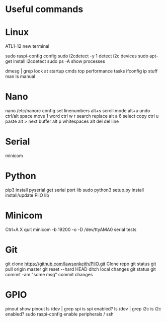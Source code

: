 Useful commands
===============

Linux
=====
ATL1-12													new terminal

sudo raspi-config										config
sudo i2cdetect -y 1										detect i2c devices
sudo apt-get install i2cdetect
sudo ps -A												show processes

dmesg | grep											look at startup cmds
top														performance tasks
ifconfig												ip stuff
man ls													manual

Nano
====
nano /etc/nanorc										config
set linenumbers
alt+s													scroll mode
alt+u													undo
ctrl/alt space											move 1 word
ctrl w r 												search replace
alt a 6 												select copy
ctrl u													paste
alt >													next buffer
alt p 													whitespaces
alt del													del line

Serial
======
minicom 


Python
======
pip3 install pyserial									get serial port lib
sudo python3 setup.py install							install/update PiIO lib

Minicom
========
Ctrl+A X												quit
minicom -b 19200 -o -D /dev/ttyAMA0						serial tests


Git
===
git clone https://github.com/lawsonkeith/PiIO.git		Clone repo
git status
git pull origin master
git reset --hard HEAD									ditch local changes
git status
git commit -am "some msg"								commit changes

GPIO
====
pinout													show pinout
ls /dev | grep spi										is spi enabled?
ls /dev | grep i2c 										is i2c enabled?
sudo raspi-config										enable peripherals / ssh
